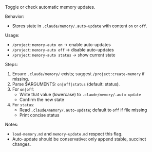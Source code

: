 Toggle or check automatic memory updates.

Behavior:
- Stores state in `.claude/memory/.auto-update` with content `on` or `off`.

Usage:
- `/project:memory-auto on`     → enable auto-updates
- `/project:memory-auto off`    → disable auto-updates
- `/project:memory-auto status` → show current state

Steps:
1. Ensure `.claude/memory/` exists; suggest `/project:create-memory` if missing.
2. Parse $ARGUMENTS: `on|off|status` (default: status).
3. For `on|off`:
   - Write that value (lowercase) to `.claude/memory/.auto-update`
   - Confirm the new state
4. For `status`:
   - Read `.claude/memory/.auto-update`; default to `off` if file missing
   - Print concise status

Notes:
- `load-memory.md` and `memory-update.md` respect this flag.
- Auto-update should be conservative: only append stable, succinct changes.
